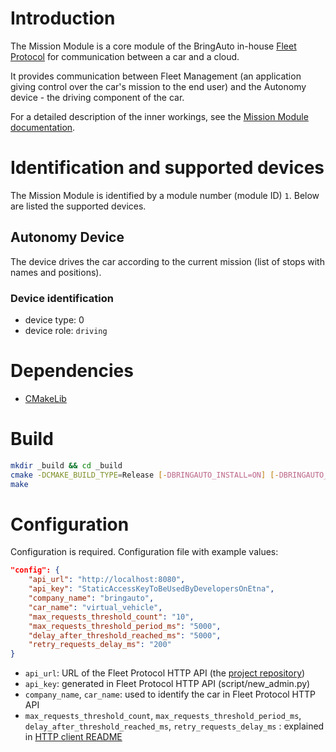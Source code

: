 # Introduction

The Mission Module is a core module of the BringAuto in-house [Fleet Protocol](https://drive.google.com/file/d/1LYX23FhOn9n67qt3apTscwstsx48Spzi/view) for communication between a car and a cloud.

It provides communication between Fleet Management (an application giving control over the car's mission to the end user) and the Autonomy device - the driving component of the car.

For a detailed description of the inner workings, see the [Mission Module documentation](./docs/mission_module.md).

# Identification and supported devices

The Mission Module is identified by a module number (module ID) `1`. Below are listed the supported devices.

## Autonomy Device

The device drives the car according to the current mission (list of stops with names and positions).

### Device identification
- device type: 0
- device role: `driving`

# Dependencies

- [CMakeLib](https://github.com/cmakelib/cmakelib)

# Build

```bash
mkdir _build && cd _build
cmake -DCMAKE_BUILD_TYPE=Release [-DBRINGAUTO_INSTALL=ON] [-DBRINGAUTO_PACKAGE=ON] ..
make
```

# Configuration

Configuration is required. Configuration file with example values:

```json
"config": {
    "api_url": "http://localhost:8080",
    "api_key": "StaticAccessKeyToBeUsedByDevelopersOnEtna",
    "company_name": "bringauto",
    "car_name": "virtual_vehicle",
    "max_requests_threshold_count": "10",
    "max_requests_threshold_period_ms": "5000",
    "delay_after_threshold_reached_ms": "5000",
    "retry_requests_delay_ms": "200"
}
```

- `api_url`: URL of the Fleet Protocol HTTP API (the [project repository](https://gitlab.bringauto.com/bring-auto/fleet-protocol-v2/http-api/fleet-v2-http-api))
- `api_key`: generated in Fleet Protocol HTTP API (script/new_admin.py)
- `company_name`, `car_name`: used to identify the car in Fleet Protocol HTTP API
- `max_requests_threshold_count`, `max_requests_threshold_period_ms`, `delay_after_threshold_reached_ms`, `retry_requests_delay_ms` : explained in [HTTP client README](./lib/fleet-v2-http-client/README.md)

